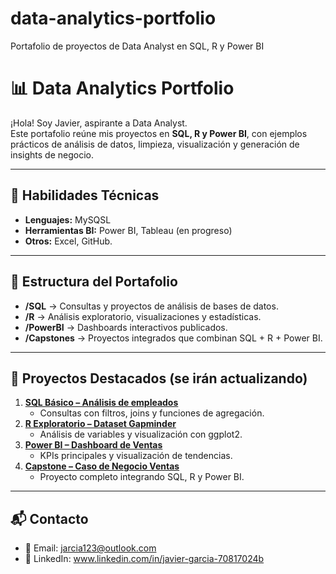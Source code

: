 # data-analytics-portfolio
Portafolio de proyectos de Data Analyst en SQL, R y Power BI

# 📊 Data Analytics Portfolio

¡Hola! Soy Javier, aspirante a Data Analyst.  
Este portafolio reúne mis proyectos en **SQL, R y Power BI**, con ejemplos prácticos de análisis de datos, limpieza, visualización y generación de insights de negocio.  

---

## 🚀 Habilidades Técnicas
- **Lenguajes:** MySQSL
- **Herramientas BI:** Power BI, Tableau (en progreso)
- **Otros:** Excel, GitHub. 

---

## 📂 Estructura del Portafolio
- **/SQL** → Consultas y proyectos de análisis de bases de datos.  
- **/R** → Análisis exploratorio, visualizaciones y estadísticas.  
- **/PowerBI** → Dashboards interactivos publicados.  
- **/Capstones** → Proyectos integrados que combinan SQL + R + Power BI.  

---

## 📌 Proyectos Destacados (se irán actualizando)
1. **[SQL Básico – Análisis de empleados](./SQL)**
   - Consultas con filtros, joins y funciones de agregación.
2. **[R Exploratorio – Dataset Gapminder](./R)**
   - Análisis de variables y visualización con ggplot2.
3. **[Power BI – Dashboard de Ventas](./PowerBI)**
   - KPIs principales y visualización de tendencias.
4. **[Capstone – Caso de Negocio Ventas](./Capstones)**
   - Proyecto completo integrando SQL, R y Power BI.

---

## 📬 Contacto
- 📧 Email: jarcia123@outlook.com
- 💼 LinkedIn: www.linkedin.com/in/javier-garcia-70817024b
